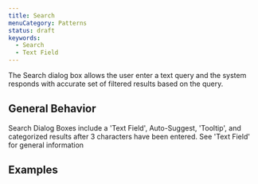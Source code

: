 ```yaml
---
title: Search
menuCategory: Patterns
status: draft
keywords:
  - Search
  - Text Field
---
```


The Search dialog box allows the user enter a text query and the system responds with accurate set of filtered results based on the query.  

## General Behavior
Search Dialog Boxes include a 'Text Field', Auto-Suggest, 'Tooltip', and categorized results after 3 characters have been entered.
See 'Text Field' for general information

## Examples
